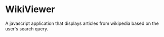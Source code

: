 # WikiViewer
A javascript application that displays articles from wikipedia based on the user's search query.

